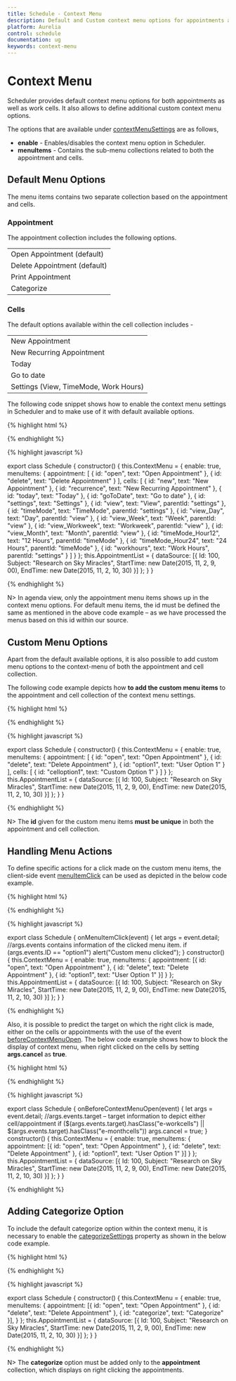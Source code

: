 ```yaml
---
title: Schedule - Context Menu	
description: Default and Custom context menu options for appointments and cells in Scheduler
platform: Aurelia
control: schedule
documentation: ug
keywords: context-menu
---
```

# Context Menu

Scheduler provides default context menu options for both appointments as well as work cells. It also allows to define additional custom context menu options.

The options that are available under [contextMenuSettings](/api/js/ejschedule#members:contextmenusettings) are as follows,

* **enable** - Enables/disables the context menu option in Scheduler.
* **menuItems** - Contains the sub-menu collections related to both the appointment and cells.

## Default Menu Options

The menu items contains two separate collection based on the appointment and cells.

### Appointment

The appointment collection includes the following options.

<table>
    <tr>
        <td>Open Appointment (default)</td>
    </tr>
    <tr>
        <td>Delete Appointment (default)</td>
    </tr>
    <tr>
        <td>Print Appointment</td>
    </tr>
    <tr>
        <td>Categorize</td>
    </tr>
</table>

### Cells

The default options available within the cell collection includes -

<table>
    <tr>
        <td>New Appointment</td>
    </tr>
    <tr>
        <td>New Recurring Appointment</td>
    </tr>
    <tr>
        <td>Today</td>
    </tr>
    <tr>
        <td>Go to date</td>
    </tr>
    <tr>
        <td>Settings (View, TimeMode, Work Hours) </td>
    </tr>
</table>

The following code snippet shows how to enable the context menu settings in Scheduler and to make use of it with default available options.

{% highlight html %}

<template>
    <div>
        <ej-schedule id="Schedule1" e-current-date="11/07/2015" e-context-menu-settings.bind="ContextMenu" e-appointment-settings.bind="AppointmentList"></ej-schedule>
    </div>
</template>

{% endhighlight %}

{% highlight javascript %}

export class Schedule {
    constructor() {
        this.ContextMenu = {
            enable: true,
            menuItems: {
                appointment: [
                    { id: "open", text: "Open Appointment" },
                    { id: "delete", text: "Delete Appointment" }
                ],
                cells: [
                    { id: "new", text: "New Appointment" },
                    { id: "recurrence", text: "New Recurring Appointment" },
                    { id: "today", text: "Today" },
                    { id: "goToDate", text: "Go to date" },
                    { id: "settings", text: "Settings" },
                    { id: "view", text: "View", parentId: "settings" },
                    { id: "timeMode", text: "TimeMode", parentId: "settings" },
                    { id: "view_Day", text: "Day", parentId: "view" },
                    { id: "view_Week", text: "Week", parentId: "view" },
                    { id: "view_Workweek", text: "Workweek", parentId: "view" },
                    { id: "view_Month", text: "Month", parentId: "view" },
                    { id: "timeMode_Hour12", text: "12 Hours", parentId: "timeMode" },
                    { id: "timeMode_Hour24", text: "24 Hours", parentId: "timeMode" },
                    { id: "workhours", text: "Work Hours", parentId: "settings" }
                ]
            }
        };
        this.AppointmentList = {
            dataSource: [{
                Id: 100,
                Subject: "Research on Sky Miracles",
                StartTime: new Date(2015, 11, 2, 9, 00),
                EndTime: new Date(2015, 11, 2, 10, 30)
            }]
        };
    }
}

{% endhighlight %}

N> In agenda view, only the appointment menu items shows up in the context menu options. For default menu items, the id must be defined the same as mentioned in the above code example – as we have processed the menus based on this id within our source.

## Custom Menu Options

Apart from the default available options, it is also possible to add custom menu options to the context-menu of both the appointment and cell collection.

The following code example depicts how **to add the custom menu items** to the appointment and cell collection of the context menu settings.

{% highlight html %}

<template>
    <div>
        <ej-schedule id="Schedule1" e-current-date="11/07/2015" e-context-menu-settings.bind="ContextMenu" e-appointment-settings.bind="AppointmentList"></ej-schedule>
    </div>
</template>

{% endhighlight %}

{% highlight javascript %}

export class Schedule {
    constructor() {
        this.ContextMenu = {
            enable: true,
            menuItems: {
                appointment: [
                    { id: "open", text: "Open Appointment" },
                    { id: "delete", text: "Delete Appointment" },
                    { id: "option1", text: "User Option 1" }
                ],
                cells: [
                    { id: "celloption1", text: "Custom Option 1" }
                ]
            }
        };
        this.AppointmentList = {
            dataSource: [{
                Id: 100,
                Subject: "Research on Sky Miracles",
                StartTime: new Date(2015, 11, 2, 9, 00),
                EndTime: new Date(2015, 11, 2, 10, 30)
            }]
        };
    }
}

{% endhighlight %}

N> The **id** given for the custom menu items **must be unique** in both the appointment and cell collection.

## Handling Menu Actions

To define specific actions for a click made on the custom menu items, the client-side event [menuItemClick](/api/js/ejschedule#events:menuitemclick) can be used as depicted in the below code example.

{% highlight html %}

<template>
    <div>
        <ej-schedule id="Schedule1" e-current-date="11/07/2015" e-context-menu-settings.bind="ContextMenu" e-appointment-settings.bind="AppointmentList" e-on-menu-item-click.trigger="onMenuItemClick($event)"></ej-schedule>
    </div>
</template>

{% endhighlight %}

{% highlight javascript %}

export class Schedule {
    onMenuItemClick(event) {
        let args = event.detail;
        //args.events contains information of the clicked menu item.
        if (args.events.ID == "option1")
            alert("Custom menu clicked");
    }
    constructor() {
        this.ContextMenu = {
            enable: true,
            menuItems: {
                appointment: [{
                    id: "open",
                    text: "Open Appointment"
                }, {
                    id: "delete",
                    text: "Delete Appointment"
                }, {
                    id: "option1",
                    text: "User Option 1"
                }]
            }
        };
        this.AppointmentList = {
            dataSource: [{
                Id: 100,
                Subject: "Research on Sky Miracles",
                StartTime: new Date(2015, 11, 2, 9, 00),
                EndTime: new Date(2015, 11, 2, 10, 30)
            }]
        };
    }
}

{% endhighlight %}

Also, it is possible to predict the target on which the right click is made, either on the cells or appointments with the use of the event [beforeContextMenuOpen](/api/js/ejschedule#events:beforecontextmenuopen). The below code example shows how to block the display of context menu, when right clicked on the cells by setting **args.cancel** as **true**.

{% highlight html %}

<template>
    <div>
        <ej-schedule id="Schedule1" e-current-date="11/07/2015" e-context-menu-settings.bind="ContextMenu" e-appointment-settings.bind="AppointmentList" e-on-before-context-menu-open.trigger="onBeforeContextMenuOpen($event)"></ej-schedule>
    </div>
</template>

{% endhighlight %}

{% highlight javascript %}

export class Schedule {
    onBeforeContextMenuOpen(event) {
        let args = event.detail;
        //args.events.target – target information to depict either cell/appointment
        if ($(args.events.target).hasClass("e-workcells") || $(args.events.target).hasClass("e-monthcells"))
            args.cancel = true;
    }
    constructor() {
        this.ContextMenu = {
            enable: true,
            menuItems: {
                appointment: [{
                    id: "open",
                    text: "Open Appointment"
                }, {
                    id: "delete",
                    text: "Delete Appointment"
                }, {
                    id: "option1",
                    text: "User Option 1"
                }]
            }
        };
        this.AppointmentList = {
            dataSource: [{
                Id: 100,
                Subject: "Research on Sky Miracles",
                StartTime: new Date(2015, 11, 2, 9, 00),
                EndTime: new Date(2015, 11, 2, 10, 30)
            }]
        };
    }
}

{% endhighlight %}

## Adding Categorize Option

To include the default categorize option within the context menu, it is necessary to enable the [categorizeSettings](/api/js/ejschedule#members:categorizesettings) property as shown in the below code example.

{% highlight html %}

<template>
    <div>
        <ej-schedule id="Schedule1" e-current-date="11/07/2015" e-context-menu-settings.bind="ContextMenu" e-appointment-settings.bind="AppointmentList"></ej-schedule>
    </div>
</template>

{% endhighlight %}

{% highlight javascript %}

export class Schedule {
    constructor() {
        this.ContextMenu = {
            enable: true,
            menuItems: {
                appointment: [{
                    id: "open",
                    text: "Open Appointment"
                }, {
                    id: "delete",
                    text: "Delete Appointment"
                }, {
                    id: "categorize",
                    text: "Categorize"
                }],
            }
        };
        this.AppointmentList = {
            dataSource: [{
                Id: 100,
                Subject: "Research on Sky Miracles",
                StartTime: new Date(2015, 11, 2, 9, 00),
                EndTime: new Date(2015, 11, 2, 10, 30)
            }]
        };
    }
}

{% endhighlight %}

N> The **categorize** option must be added only to the **appointment** collection, which displays on right clicking the appointments.
